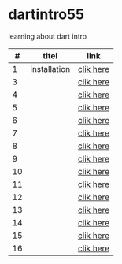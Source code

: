 # dartintro55
 learning about dart intro

|   #|  titel |  link |   
|---|---|---|
|  1 | installation   |  [clik here](./classes/class1.md) |  
|  3|   |  [clik here]() |  
|  4|   |  [clik here]() |
|  5|   |  [clik here]() |
|  6|   |  [clik here]() |
|  7|   |  [clik here]() |
|  8|   |  [clik here]() |
|  9|   |  [clik here]() |
|  10|   |  [clik here]() |
|  11|   |  [clik here]() |
|  12|   |  [clik here]() |
|  13|   |  [clik here]() |
|  14|   |  [clik here]() |
|  15|   |  [clik here]() |
|  16|   |  [clik here]() |
